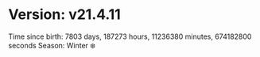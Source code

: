 # Version: v21.4.11
Time since birth: 7803 days, 187273 hours, 11236380 minutes, 674182800 seconds
Season: Winter ❄️
